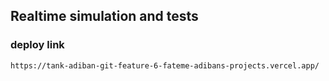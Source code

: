 ## Realtime simulation and tests

### deploy link

```bash
https://tank-adiban-git-feature-6-fateme-adibans-projects.vercel.app/
```
